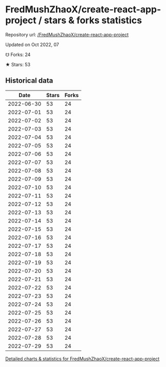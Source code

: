 # FredMushZhaoX/create-react-app-project / stars & forks statistics

Repository url: [/FredMushZhaoX/create-react-app-project](https://github.com/FredMushZhaoX/create-react-app-project)

Updated on Oct 2022, 07

☋ Forks: 24

★ Stars: 53

## Historical data
| Date | Stars | Forks |
|------|-------|-------|
| 2022-06-30 | 53 | 24 | 
| 2022-07-01 | 53 | 24 | 
| 2022-07-02 | 53 | 24 | 
| 2022-07-03 | 53 | 24 | 
| 2022-07-04 | 53 | 24 | 
| 2022-07-05 | 53 | 24 | 
| 2022-07-06 | 53 | 24 | 
| 2022-07-07 | 53 | 24 | 
| 2022-07-08 | 53 | 24 | 
| 2022-07-09 | 53 | 24 | 
| 2022-07-10 | 53 | 24 | 
| 2022-07-11 | 53 | 24 | 
| 2022-07-12 | 53 | 24 | 
| 2022-07-13 | 53 | 24 | 
| 2022-07-14 | 53 | 24 | 
| 2022-07-15 | 53 | 24 | 
| 2022-07-16 | 53 | 24 | 
| 2022-07-17 | 53 | 24 | 
| 2022-07-18 | 53 | 24 | 
| 2022-07-19 | 53 | 24 | 
| 2022-07-20 | 53 | 24 | 
| 2022-07-21 | 53 | 24 | 
| 2022-07-22 | 53 | 24 | 
| 2022-07-23 | 53 | 24 | 
| 2022-07-24 | 53 | 24 | 
| 2022-07-25 | 53 | 24 | 
| 2022-07-26 | 53 | 24 | 
| 2022-07-27 | 53 | 24 | 
| 2022-07-28 | 53 | 24 | 
| 2022-07-29 | 53 | 24 | 


[Detailed charts & statistics for FredMushZhaoX/create-react-app-project](https://reviewgithub.com/rep/FredMushZhaoX/create-react-app-project)

